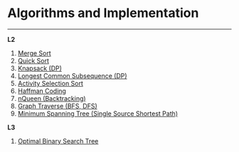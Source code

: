 # Algorithms and Implementation 
____  

**L2**  
1. [Merge Sort](L2/merge_sort.c)  
2. [Quick Sort](L2/quick_sort.c)  
3. [Knapsack (DP)](L2/knapsack.c)  
4. [Longest Common Subsequence (DP)](L2/lcs.cpp)  
5. [Activity Selection Sort](L2/activity_selection_sort.c)  
1. [Haffman Coding](L2/huffman_coding.cpp)  
1. [nQueen (Backtracking)](L2/nqueen.cpp)  
1. [Graph Traverse (BFS, DFS)](L2/bfs_dfs.cpp)  
1. [Minimum Spanning Tree (Single Source Shortest Path)](mst_dijkastra.cpp)

**L3**  
1. [Optimal Binary Search Tree](L3/obst.c)  



